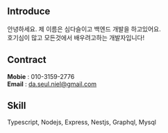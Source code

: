 ## Introduce
안녕하세요. 제 이름은 심다슬이고 백엔드 개발을 하고있어요. <br>
호기심이 많고 모든것에서 배우려고하는 개발자입니다!

## Contract
**Mobie** : 010-3159-2776 <br>
**Email** : da.seul.niel@gmail.com 

## Skill
Typescript, Nodejs, Express, Nestjs, Graphql, Mysql
